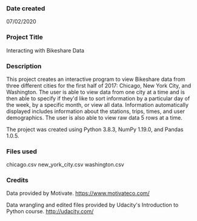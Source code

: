 ### Date created
07/02/2020

### Project Title
Interacting with Bikeshare Data

### Description
This project creates an interactive program to view Bikeshare data from three different cities for the first half of 2017: Chicago, New York City, and Washington. The user is able to view data from one city at a time and is then able to specify if they'd like to sort information by a particular day of the week, by a specific month, or view all data. Information automatically displayed includes information about the stations, trips, times, and user demographics. The user is also able to view raw data 5 rows at a time.

The project was created using Python 3.8.3, NumPy 1.19.0, and Pandas 1.0.5.

### Files used
chicago.csv
new_york_city.csv
washington.csv

### Credits
Data provided by Motivate. https://www.motivateco.com/ 

Data wrangling and edited files provided by Udacity's Introduction to Python course. http://udacity.com/


